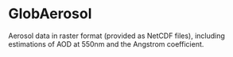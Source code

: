 # GlobAerosol

Aerosol data in raster format (provided as NetCDF files), including estimations of AOD at 550nm and the Angstrom coefficient.

